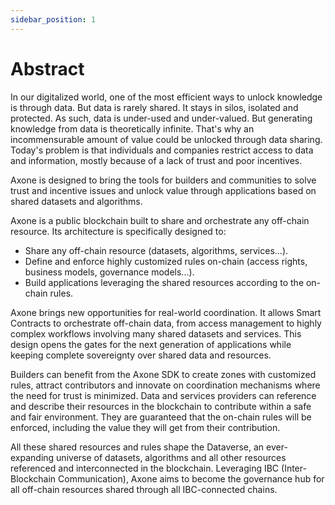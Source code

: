 ```yaml
---
sidebar_position: 1
---
```


# Abstract

In our digitalized world, one of the most efficient ways to unlock knowledge is through data. But data is rarely shared. It stays in silos, isolated and protected. As such, data is under-used and under-valued. But generating knowledge from data is theoretically infinite. That's why an incommensurable amount of value could be unlocked through data sharing. Today's problem is that individuals and companies restrict access to data and information, mostly because of a lack of trust and poor incentives.

Axone is designed to bring the tools for builders and communities to solve trust and incentive issues and unlock value through applications based on shared datasets and algorithms.

Axone is a public blockchain built to share and orchestrate any off-chain resource. Its architecture is specifically designed to:

- Share any off-chain resource (datasets, algorithms, services...).
- Define and enforce highly customized rules on-chain (access rights, business models, governance models...).
- Build applications leveraging the shared resources according to the on-chain rules.

Axone brings new opportunities for real-world coordination. It allows Smart Contracts to orchestrate off-chain data, from access management to highly complex workflows involving many shared datasets and services. This design opens the gates for the next generation of applications while keeping complete sovereignty over shared data and resources.

Builders can benefit from the Axone SDK to create zones with customized rules, attract contributors and innovate on coordination mechanisms where the need for trust is minimized.
Data and services providers can reference and describe their resources in the blockchain to contribute within a safe and fair environment. They are guaranteed that the on-chain rules will be enforced, including the value they will get from their contribution.

All these shared resources and rules shape the Dataverse, an ever-expanding universe of datasets, algorithms and all other resources referenced and interconnected in the blockchain. Leveraging IBC (Inter-Blockchain Communication), Axone aims to become the governance hub for all off-chain resources shared through all IBC-connected chains.
